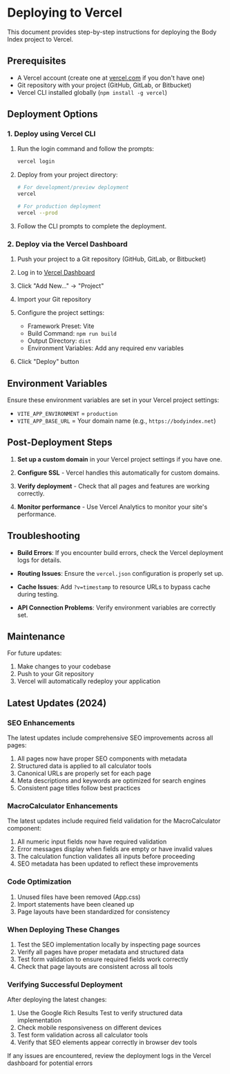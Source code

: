 # Deploying to Vercel

This document provides step-by-step instructions for deploying the Body Index project to Vercel.

## Prerequisites

- A Vercel account (create one at [vercel.com](https://vercel.com) if you don't have one)
- Git repository with your project (GitHub, GitLab, or Bitbucket)
- Vercel CLI installed globally (`npm install -g vercel`)

## Deployment Options

### 1. Deploy using Vercel CLI

1. Run the login command and follow the prompts:
   ```bash
   vercel login
   ```

2. Deploy from your project directory:
   ```bash
   # For development/preview deployment
   vercel

   # For production deployment
   vercel --prod
   ```

3. Follow the CLI prompts to complete the deployment.

### 2. Deploy via the Vercel Dashboard

1. Push your project to a Git repository (GitHub, GitLab, or Bitbucket)

2. Log in to [Vercel Dashboard](https://vercel.com/dashboard)

3. Click "Add New..." → "Project"

4. Import your Git repository

5. Configure the project settings:
   - Framework Preset: Vite
   - Build Command: `npm run build`
   - Output Directory: `dist`
   - Environment Variables: Add any required env variables

6. Click "Deploy" button

## Environment Variables

Ensure these environment variables are set in your Vercel project settings:

- `VITE_APP_ENVIRONMENT` = `production`
- `VITE_APP_BASE_URL` = Your domain name (e.g., `https://bodyindex.net`)

## Post-Deployment Steps

1. **Set up a custom domain** in your Vercel project settings if you have one.

2. **Configure SSL** - Vercel handles this automatically for custom domains.

3. **Verify deployment** - Check that all pages and features are working correctly.

4. **Monitor performance** - Use Vercel Analytics to monitor your site's performance.

## Troubleshooting

- **Build Errors**: If you encounter build errors, check the Vercel deployment logs for details.

- **Routing Issues**: Ensure the `vercel.json` configuration is properly set up.

- **Cache Issues**: Add `?v=timestamp` to resource URLs to bypass cache during testing.

- **API Connection Problems**: Verify environment variables are correctly set.

## Maintenance

For future updates:

1. Make changes to your codebase
2. Push to your Git repository
3. Vercel will automatically redeploy your application

## Latest Updates (2024)

### SEO Enhancements

The latest updates include comprehensive SEO improvements across all pages:

1. All pages now have proper SEO components with metadata
2. Structured data is applied to all calculator tools
3. Canonical URLs are properly set for each page
4. Meta descriptions and keywords are optimized for search engines
5. Consistent page titles follow best practices

### MacroCalculator Enhancements

The latest updates include required field validation for the MacroCalculator component:

1. All numeric input fields now have required validation
2. Error messages display when fields are empty or have invalid values
3. The calculation function validates all inputs before proceeding
4. SEO metadata has been updated to reflect these improvements

### Code Optimization

1. Unused files have been removed (App.css)
2. Import statements have been cleaned up
3. Page layouts have been standardized for consistency

### When Deploying These Changes

1. Test the SEO implementation locally by inspecting page sources
2. Verify all pages have proper metadata and structured data
3. Test form validation to ensure required fields work correctly
4. Check that page layouts are consistent across all tools

### Verifying Successful Deployment

After deploying the latest changes:

1. Use the Google Rich Results Test to verify structured data implementation
2. Check mobile responsiveness on different devices
3. Test form validation across all calculator tools
4. Verify that SEO elements appear correctly in browser dev tools

If any issues are encountered, review the deployment logs in the Vercel dashboard for potential errors 